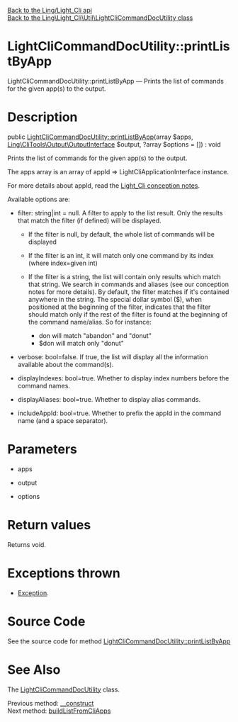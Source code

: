 [Back to the Ling/Light_Cli api](https://github.com/lingtalfi/Light_Cli/blob/master/doc/api/Ling/Light_Cli.md)<br>
[Back to the Ling\Light_Cli\Util\LightCliCommandDocUtility class](https://github.com/lingtalfi/Light_Cli/blob/master/doc/api/Ling/Light_Cli/Util/LightCliCommandDocUtility.md)


LightCliCommandDocUtility::printListByApp
================



LightCliCommandDocUtility::printListByApp — Prints the list of commands for the given app(s) to the output.




Description
================


public [LightCliCommandDocUtility::printListByApp](https://github.com/lingtalfi/Light_Cli/blob/master/doc/api/Ling/Light_Cli/Util/LightCliCommandDocUtility/printListByApp.md)(array $apps, [Ling\CliTools\Output\OutputInterface](https://github.com/lingtalfi/CliTools/blob/master/doc/api/Ling/CliTools/Output/OutputInterface.md) $output, ?array $options = []) : void




Prints the list of commands for the given app(s) to the output.

The apps array is an array of appId => LightCliApplicationInterface instance.

For more details about appId, read the [Light_Cli conception notes](https://github.com/lingtalfi/Light_Cli/blob/master/doc/pages/conception-notes.md).



Available options are:
- filter: string|int = null. A filter to apply to the list result. Only the results that match the filter (if defined) will be displayed.
     - If the filter is null, by default, the whole list of commands will be displayed
     - If the filter is an int, it will match only one command by its index (where index=given int)
     - If the filter is a string, the list will contain only results which match that string.
         We search in commands and aliases (see our conception notes for more details).
         By default, the filter matches if it's contained anywhere in the string.
         The special dollar symbol ($), when positioned at the beginning of the filter, indicates that the filter
         should match only if the rest of the filter is found at the beginning of the command name/alias.
         So for instance:

         - don will match "abandon" and "donut"
         - $don will match only "donut"

- verbose: bool=false. If true, the list will display all the information available about the command(s).
- displayIndexes: bool=true. Whether to display index numbers before the command names.
- displayAliases: bool=true. Whether to display alias commands.
- includeAppId: bool=true. Whether to prefix the appId in the command name (and a space separator).




Parameters
================


- apps

    

- output

    

- options

    


Return values
================

Returns void.


Exceptions thrown
================

- [Exception](http://php.net/manual/en/class.exception.php).&nbsp;







Source Code
===========
See the source code for method [LightCliCommandDocUtility::printListByApp](https://github.com/lingtalfi/Light_Cli/blob/master/Util/LightCliCommandDocUtility.php#L69-L252)


See Also
================

The [LightCliCommandDocUtility](https://github.com/lingtalfi/Light_Cli/blob/master/doc/api/Ling/Light_Cli/Util/LightCliCommandDocUtility.md) class.

Previous method: [__construct](https://github.com/lingtalfi/Light_Cli/blob/master/doc/api/Ling/Light_Cli/Util/LightCliCommandDocUtility/__construct.md)<br>Next method: [buildListFromCliApps](https://github.com/lingtalfi/Light_Cli/blob/master/doc/api/Ling/Light_Cli/Util/LightCliCommandDocUtility/buildListFromCliApps.md)<br>

